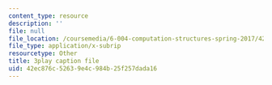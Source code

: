 ```yaml
---
content_type: resource
description: ''
file: null
file_location: /coursemedia/6-004-computation-structures-spring-2017/42ec876c52639e4c984b25f257dada16_yRvgtY49eXE.srt
file_type: application/x-subrip
resourcetype: Other
title: 3play caption file
uid: 42ec876c-5263-9e4c-984b-25f257dada16
---
```

